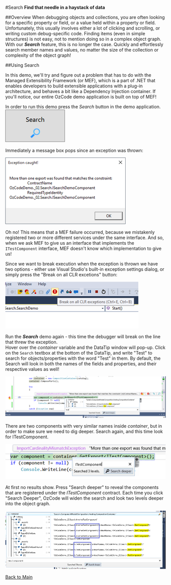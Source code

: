 ﻿#Search
**Find that needle in a haystack of data**

##Overview
When debugging objects and collections, you are often looking for a specific property or field, or a value held within a property or field. Unfortunately, this usually involves either a lot of clicking and scrolling, or writing custom debug-specific code. Finding items (even in simple structures) is not easy, not to mention doing so in a complex object graph. With our ***Search*** feature, this is no longer the case. Quickly and effortlessly search member names and values, no matter the size of the collection or complexity of the object graph!

##Using Search

In this demo, we'll try and figure out a problem that has to do with the Managed Extensibility Framework (or MEF), which is a part of .NET that enables developers to build extensible applications with a plug-in architecture, and behaves a bit like a Dependency Injection container. If you'll notice, our entire OzCode demo application is built on top of MEF!

In order to run this demo press the _Search_ button in the demo application.  
![Search button](Resources/SearchButton.png)

Immediately a message box pops since an exception was thrown:
 
![Exception](Resources/exception.png)


Oh no! This means that a MEF failure occurred, because we mistakenly registered two or more different services under the same interface. And so, when we ask MEF to give us an interface that implements the `ITestComponent` interface, MEF doesn't know which implementation to give us!

Since we want to break execution when the exception is thrown we have two options - either use Visual Studio's built-in exception settings dialog, or simply press the "Break on all CLR excetions" button:

![Break on all CLR exceptions](Resources/breakonexceptions.png)

Run the ***Search*** demo again - this time the debugger will break on the line that threw the exception.   
Hover over the _container_ variable and the DataTip window will pop-up. Click on the `Search` textbox at the bottom of the DataTip, and write "Test" to search for objects/properties with the word "Test" in them. By default, the Search will look in both the names of the fields and properties, and their respective values as well!

![Search for Test](Resources/searchfortest.png)

There are two components with very similar names inside _container_, but in order to make sure we need to dig deeper. Search again, and this time look for ITestComponent. 

![Search for ITestContainer](Resources/searchforitestcomponent.png)

At first no results show. Press "Search deeper" to reveal the components that are registered under the _ITestComponent_ contract. Each time you click "Search Deeper", OzCode will widen the search and look two levels deeper into the object graph.

![Search deeper](Resources/searchforitestcomponentdeeper.png)

[Back to Main](../../README.md)
